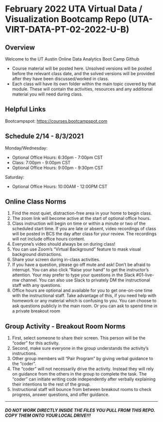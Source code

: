 # February 2022 UTA Virtual Data / Visualization Bootcamp Repo (UTA-VIRT-DATA-PT-02-2022-U-B)

## Overview
Welcome to the UT Austin Online Data Analytics Boot Camp Github

* Course material will be posted here. Unsolved versions will be posted before the relevant class date, and the solved versions will be provided after they have been discussed/worked in class.
* Each class will have its own folder within the main topic covered by that module. These will contain the activities, resources and any additional material you will need during class.


## Helpful Links
  Bootcampspot: https://courses.bootcampspot.com


## Schedule 2/14 - 8/3/2021

Monday/Wednesday:
* Optional Office Hours: 	6:30pm - 7:00pm CST
* Class: 		       	7:00pm - 9:00pm CST
* Optional Office Hours: 	9:00pm - 9:30pm CST

Saturday:
* Optional Office Hours: 10:00AM - 12:00PM CST

## Online Class Norms

  1. Find the most quiet, distraction-free area in your home to begin class.
  2. The zoom link will become active at the start of optional office hours.
  3. Class instruction will begin on time or within a minute or two of the scheduled start time.  If you are late or absent, video recordings of class will be posted in BCS the day after class for your review.  The recordings will not include office hours content.
  4. Everyone’s video should always be on during class!
  5. You can use Zoom’s “Virtual Background” feature to mask visual background distractions.
  6. Share your screen during in-class activities.  
  7. If you have a question, please go off mute and ask!  Don’t be afraid to interrupt.  You can also click “Raise your hand” to get the instructor’s attention.  Your may prefer to type your questions in the Slack #01-live-mw channel.  You can also use Slack to privately DM the instructional staff with any questions.
  8. Office hours are optional and available for you to get one-on-one time with the instructional staff.  Take advantage of this, if you need help with homework or any material which is confusing to you.  You can choose to ask questions publicly in the main room.  Or you can ask to spend time in a private breakout room

## Group Activity - Breakout Room Norms
  1. First, select someone to share their screen.  This person will be the “coder” for this activity.
  2. Second, make sure everyone in the group understands the activity’s instructions.
  3. Other group members will “Pair Program” by giving verbal guidance to the “coder”.
  4. The “coder” will not necessarily drive the activity.  Instead they will rely on guidance from the others in the group to complete the task.  The “coder” can initiate writing code independently after verbally explaining their intentions to the rest of the group.
  5. Instructional staff will bounce from between breakout rooms to check progress, answer questions, and offer guidance.

---
##### DO NOT WORK DIRECTLY INSIDE THE FILES YOU PULL FROM THIS REPO. COPY THEM ONTO YOUR LOCAL DRIVE!!!
